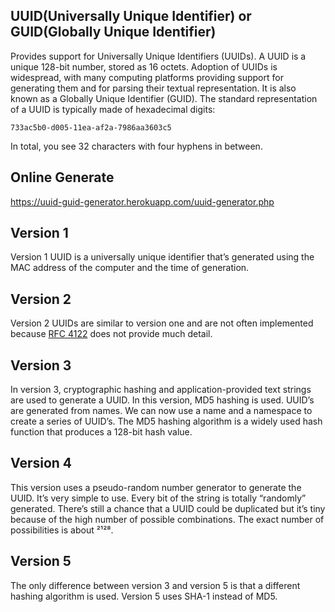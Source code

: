 ## UUID(Universally Unique Identifier) or GUID(Globally Unique Identifier)
Provides support for Universally Unique Identifiers (UUIDs). A UUID is a unique 128-bit number, stored as 16 octets. Adoption of UUIDs is widespread, with many computing platforms providing support for generating them and for parsing their textual representation. It is also known as a Globally Unique Identifier (GUID). The standard representation of a UUID is typically made of hexadecimal digits:

```
733ac5b0-d005-11ea-af2a-7986aa3603c5
```
In total, you see 32 characters with four hyphens in between. 

## Online Generate
  https://uuid-guid-generator.herokuapp.com/uuid-generator.php
## Version 1
Version 1 UUID is a universally unique identifier that’s generated using the MAC address of the computer and the time of generation.

## Version 2
Version 2 UUIDs are similar to version one and are not often implemented because <a href="https://tools.ietf.org/html/rfc4122" target="_blank">RFC 4122</a> does not provide much detail.

## Version 3
In version 3, cryptographic hashing and application-provided text strings are used to generate a UUID. In this version, MD5 hashing is used. UUID’s are generated from names. We can now use a name and a namespace to create a series of UUID’s. The MD5 hashing algorithm is a widely used hash function that produces a 128-bit hash value.

## Version 4
This version uses a pseudo-random number generator to generate the UUID. It’s very simple to use. Every bit of the string is totally “randomly” generated. There’s still a chance that a UUID could be duplicated but it’s tiny because of the high number of possible combinations. The exact number of possibilities is about ²¹²⁸.

## Version 5
The only difference between version 3 and version 5 is that a different hashing algorithm is used. Version 5 uses SHA-1 instead of MD5. 
